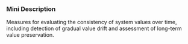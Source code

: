 ### Mini Description

Measures for evaluating the consistency of system values over time, including detection of gradual value drift and assessment of long-term value preservation.
